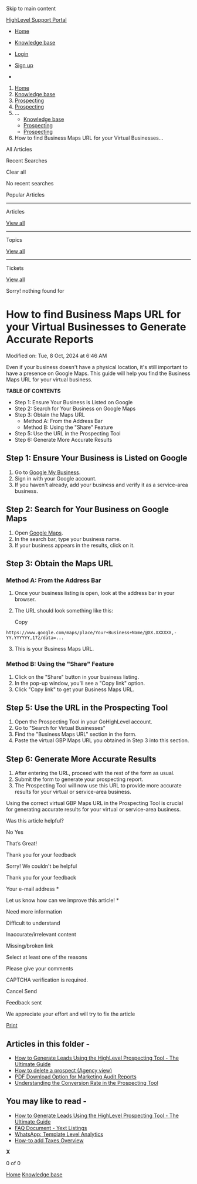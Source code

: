 Skip to main content

[ HighLevel Support Portal ](https://help.gohighlevel.com)

  * [ Home ](/support/home)
  * [ Knowledge base ](/support/solutions)

  * [Login](/support/login)
  * [Sign up](/support/signup)
  * 

  1. [Home](/support/home)
  2. [Knowledge base](/support/solutions)
  3. [Prospecting](/support/solutions/48000456113)
  4. [Prospecting](/support/solutions/folders/48000690261)
  5. ... 
     * [Knowledge base](/support/solutions)
     * [Prospecting](/support/solutions/48000456113)
     * [Prospecting](/support/solutions/folders/48000690261)
  6. How to find Business Maps URL for your Virtual Businesses...

All  Articles 

Recent Searches

Clear all

No recent searches

Popular Articles

* * *

Articles

[View all](/support/search/solutions)

* * *

Topics

[View all](/support/search/topics)

* * *

Tickets

[View all](/support/search/tickets)

Sorry! nothing found for   

# How to find Business Maps URL for your Virtual Businesses to Generate Accurate Reports

Modified on: Tue, 8 Oct, 2024 at 6:46 AM

Even if your business doesn't have a physical location, it's still important to have a presence on Google Maps. This guide will help you find the Business Maps URL for your virtual business.  

**TABLE OF CONTENTS**

  * Step 1: Ensure Your Business is Listed on Google
  * Step 2: Search for Your Business on Google Maps
  * Step 3: Obtain the Maps URL
    * Method A: From the Address Bar
    * Method B: Using the "Share" Feature
  * Step 5: Use the URL in the Prospecting Tool
  * Step 6: Generate More Accurate Results

## Step 1: Ensure Your Business is Listed on Google

  1. Go to [Google My Business](https://www.google.com/business/).
  2. Sign in with your Google account.
  3. If you haven't already, add your business and verify it as a service-area business.

## Step 2: Search for Your Business on Google Maps

  1. Open [Google Maps](https://www.google.com/maps).
  2. In the search bar, type your business name.
  3. If your business appears in the results, click on it.

## Step 3: Obtain the Maps URL

### Method A: From the Address Bar

  1. Once your business listing is open, look at the address bar in your browser.
  2. The URL should look something like this:
    
        Copy
    
    https://www.google.com/maps/place/Your+Business+Name/@XX.XXXXXX,-YY.YYYYYY,17z/data=...

  3. This is your Business Maps URL.

### Method B: Using the "Share" Feature

  1. Click on the "Share" button in your business listing.
  2. In the pop-up window, you'll see a "Copy link" option.
  3. Click "Copy link" to get your Business Maps URL.  

## Step 5: Use the URL in the Prospecting Tool

  1. Open the Prospecting Tool in your GoHighLevel account.
  2. Go to "Search for Virtual Businesses"
  3. Find the "Business Maps URL" section in the form.
  4. Paste the virtual GBP Maps URL you obtained in Step 3 into this section.

## Step 6: Generate More Accurate Results

  1. After entering the URL, proceed with the rest of the form as usual.
  2. Submit the form to generate your prospecting report.
  3. The Prospecting Tool will now use this URL to provide more accurate results for your virtual or service-area business.

Using the correct virtual GBP Maps URL in the Prospecting Tool is crucial for generating accurate results for your virtual or service-area business.

Was this article helpful?

No  Yes 

That’s Great!

Thank you for your feedback

Sorry! We couldn't be helpful

Thank you for your feedback

Your e-mail address *

Let us know how can we improve this article! *

Need more information 

Difficult to understand 

Inaccurate/irrelevant content 

Missing/broken link 

Select at least one of the reasons 

Please give your comments 

CAPTCHA verification is required. 

Cancel  Send 

Feedback sent

We appreciate your effort and will try to fix the article

[Print](javascript:print\(\))

## Articles in this folder -

  * [How to Generate Leads Using the HighLevel Prospecting Tool - The Ultimate Guide](/support/solutions/articles/48001231875-how-to-generate-leads-using-the-highlevel-prospecting-tool-the-ultimate-guide)
  * [How to delete a prospect (Agency view)](/support/solutions/articles/155000000584-how-to-delete-a-prospect-agency-view-)
  * [PDF Download Option for Marketing Audit Reports](/support/solutions/articles/155000001065-pdf-download-option-for-marketing-audit-reports)
  * [Understanding the Conversion Rate in the Prospecting Tool](/support/solutions/articles/155000001355-understanding-the-conversion-rate-in-the-prospecting-tool)

## You may like to read -

  * [How to Generate Leads Using the HighLevel Prospecting Tool - The Ultimate Guide](/support/solutions/articles/48001231875-how-to-generate-leads-using-the-highlevel-prospecting-tool-the-ultimate-guide)
  * [FAQ Document - Yext Listings](/support/solutions/articles/155000001528-faq-document-yext-listings)
  * [WhatsApp: Template Level Analytics](/support/solutions/articles/155000003714-whatsapp-template-level-analytics)
  * [How-to add Taxes Overview](/support/solutions/articles/48001224104-how-to-add-taxes-overview)

**X**

0 of 0 []()

[Home](/support/home) [Knowledge base](/support/solutions)
